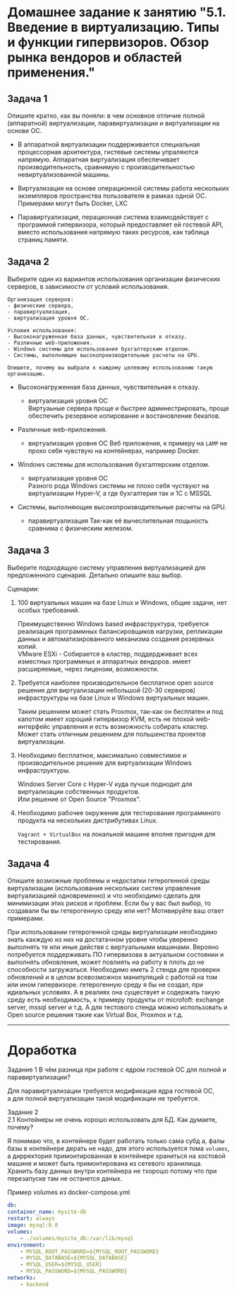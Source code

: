 # Домашнее задание к занятию "5.1. Введение в виртуализацию. Типы и функции гипервизоров. Обзор рынка вендоров и областей применения."


## Задача 1

Опишите кратко, как вы поняли: в чем основное отличие полной (аппаратной) виртуализации, паравиртуализации и виртуализации на основе ОС.

- В аппаратной виртуализации поддерживается специальная процессорная архитектура, гистевые системы упраляются напрямую. Аппаратная виртуализация обеспечивает производительность, сравнимую с производительностью невиртуализованной машины.

- Виртуализация на основе операционной системы работа нескольких экземпляров пространства пользователя в рамках одной ОС. Примерами могут быть Docker, LXC

- Паравиртуализация, перационная система взаимодействует с программой гипервизора, который предоставляет ей гостевой API, вместо использования напрямую таких ресурсов, как таблица страниц памяти.


## Задача 2

Выберите один из вариантов использования организации физических серверов, в зависимости от условий использования.

    Организация серверов:
    - физические сервера,
    - паравиртуализация,
    - виртуализация уровня ОС.

    Условия использования:
    - Высоконагруженная база данных, чувствительная к отказу.
    - Различные web-приложения.
    - Windows системы для использования бухгалтерским отделом.
    - Системы, выполняющие высокопроизводительные расчеты на GPU.

    Опишите, почему вы выбрали к каждому целевому использованию такую организацию.  

- Высоконагруженная база данных, чувствительная к отказу.  
    - виртуализация уровня ОС  
    Виртуаьные сервера проще и быстрее админестрировать, проще обеспечить резервное копирование и востановление бекапов.

- Различные web-приложения.
    - виртуализация уровня ОС
    Веб приложения, к примеру на `LAMP` не прохо себя чувствую на контейнерах, например Docker.

- Windows системы для использования бухгалтерским отделом.
    - виртуализация уровня ОС  
    Разного рода Windows системы не плохо себя чуствуют на виртуализации Hyper-V, а где бухгалтерия так и 1С с MSSQL  

- Системы, выполняющие высокопроизводительные расчеты на GPU.  
    - паравиртуализация
    Так-как её вычеслительная пощьность сравнима с физическим железом.  


## Задача 3

Выберите подходящую систему управления виртуализацией для предложенного сценария. Детально опишите ваш выбор.

Сценарии:

1. 100 виртуальных машин на базе Linux и Windows, общие задачи, нет особых требований.  

    Преимущественно Windows based инфраструктура, требуется реализация программных балансировщиков нагрузки, репликации данных и автоматизированного механизма создания резервных копий.  
    VMware ESXi - Собирается в кластер, поддердживает всех изместных программных и аппаратных вендоров. имеет расширяемые, через лицензии, возможности.  

2. Требуется наиболее производительное бесплатное open source решение для виртуализации небольшой (20-30 серверов) инфраструктуры на базе Linux и Windows виртуальных машин.  

    Таким решением может стать Proxmox, так-как он бесплатен и под капотом имеет хороший гипервизор KVM, есть не плохой web-интерфейс управления и есть возможность собирать кластер. Может стать отличным решением для польшенства проектов виртуализации. 

3. Необходимо бесплатное, максимально совместимое и производительное решение для виртуализации Windows инфраструктуры.  

    Windows Server Core с Hyper-V куда лучше поднодит для виртуализации собственных продуктов.  
    Или решение от Open Source "Proxmox".   

4. Необходимо рабочее окружение для тестирования программного продукта на нескольких дистрибутивах Linux.  

    `Vagrant + VirtualBox` на локальной машине вполне пригодня для тестирования.  


## Задача 4

Опишите возможные проблемы и недостатки гетерогенной среды виртуализации (использования нескольких систем управления виртуализацией одновременно) и что необходимо сделать для минимизации этих рисков и проблем. Если бы у вас был выбор, то создавали бы вы гетерогенную среду или нет? Мотивируйте ваш ответ примерами.

При использовании гетерогенной среды виртуализации необходимо знать какждую из них на достатачном уровне чтобы уверенно выполнять те или иные действя с виртуальными машинами.
Верояно потребуется поддерживать ПО гипервизова в актуальном состоянии и выполнять обновления, может повлиять на работу в плоть до не способности загружаться.
Необходимо иметь 2 стенда для проверки обновлений и в целом всевозможнох манипуляций с работой на том или ином гипервизоре.
гетерогенную среду я бы не создал, при идиальных условиях. А в реалиях она существует и содержать такую среду есть необходимость, к примеру продукты от microfoft: exchange server, mssql server и т.д.
А для тестового стенда можно использовать и Open source решения такие как Virtual Box, Proxmox и т.д. 

---

# Доработка

Задание 1
В чём разница при работе с ядром гостевой ОС для полной и паравиртуализации?

Для паравиртуализации требуется модификация ядра гостевой ОС,  
а для полной виртуализации такой модификации не требуется.


Задание 2  
2.1 Контейнеры не очень хорошо использовать для БД. Как думаете, почему?  

Я понимаю что, в контейнере будет работать только сама субд а, фалы базы в контейнере дерать не надо, для этого используется тома `volumes`, а дирректория примонтированная в контейнере храниться на хостовой машине и может быть примонтирована из сетевого хранилища.  
Хранить базу данных внутри контейнера не тхорошо потому что при перезапуске там не останется даных. 

Пример volumes из docker-compose.yml   
```yaml
db:
container_name: mysite-db
restart: always
image: mysql:8.0
volumes:
    - ./volumes/mysite_db:/var/lib/mysql
environment:
    - MYSQL_ROOT_PASSWORD=${MYSQL_ROOT_PASSWORD}
    - MYSQL_DATABASE=${MYSQL_DATABASE}
    - MYSQL_USER=${MYSQL_USER}
    - MYSQL_PASSWORD=${MYSQL_PASSWORD}
networks:
    - backend
```

